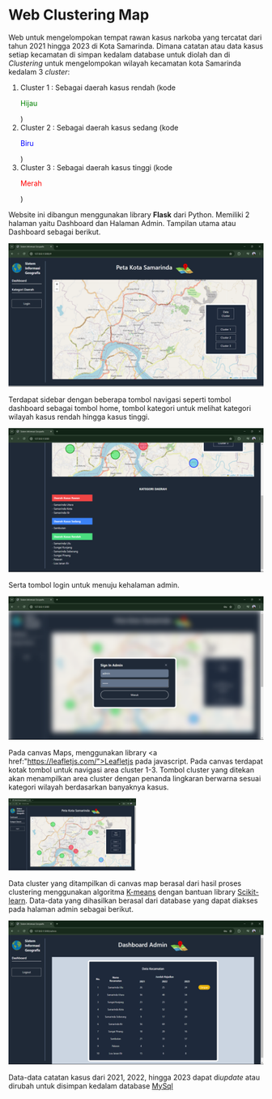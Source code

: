 # Web Clustering Map

Web untuk mengelompokan tempat rawan kasus narkoba yang tercatat dari tahun 2021 hingga 2023 di Kota Samarinda. Dimana catatan atau data kasus setiap kecamatan di simpan kedalam database untuk diolah dan di <i>Clustering</i> untuk mengelompokan wilayah kecamatan kota Samarinda kedalam 3 <i>cluster</i>:
1. Cluster 1 : Sebagai daerah kasus rendah (kode <p style="color : green;"> Hijau </p>)
2. Cluster 2 : Sebagai daerah kasus sedang (kode <p style="color : blue;">Biru</p>)
3. Cluster 3 : Sebagai daerah kasus tinggi (kode <p style="color : red;">Merah</p>)

Website ini dibangun menggunakan library <b>Flask</b> dari Python. Memiliki 2 halaman yaitu Dashboard dan Halaman Admin. Tampilan utama atau Dashboard sebagai berikut.

<img src="images/map.png">

Terdapat sidebar dengan beberapa tombol navigasi seperti tombol dashboard sebagai tombol home, tombol kategori untuk melihat kategori wilayah kasus rendah hingga kasus tinggi.

<img src="images/kategori.png">

Serta tombol login untuk menuju kehalaman admin.

<img src="images/login.png">

Pada canvas Maps, menggunakan library <a href:"https://leafletjs.com/">Leafletjs</a> pada javascript. Pada canvas terdapat kotak tombol untuk navigasi area cluster 1-3. Tombol cluster yang ditekan akan menampilkan area cluster dengan penanda lingkaran berwarna sesuai kategori wilayah berdasarkan banyaknya kasus.

<img src="images/cluster.png" width="50%">

Data cluster yang ditampilkan di canvas map berasal dari hasil proses clustering menggunakan algoritma <a href="https://medium.com/@afrizalfir/kmeans-clustering-dan-implementasinya-5e967dc604cf">K-means</a> dengan bantuan library <a  href="https://scikit-learn.org/stable/">Scikit-learn</a>. Data-data yang dihasilkan berasal dari database yang dapat diakses pada halaman admin sebagai berikut.

<img src="images/admin.png">

Data-data catatan kasus dari 2021, 2022, hingga 2023 dapat di<i>update</i> atau dirubah untuk disimpan kedalam database <a href="https://www.mysql.com/">MySql</a> 

